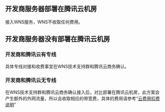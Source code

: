 ## 开发商服务器部署在腾讯云机房
接入WNS服务，WNS不收取任何费用。


## 开发商服务器没有部署在腾讯云机房
### 开发商和腾讯云有专线 
具体专线对接和收费事宜在WNS技术支持群和腾讯云商务确认。


### 开发商和腾讯云无专线
在WNS技术支持群和腾讯云商务确认接入后，对比部署在腾讯云机房，此方案会产生额外的外网流量，所以会收取相应的带宽费，具体的费用请参考“[云费用扣费说明](http://www.qcloud.com/doc/product/213/%E8%B4%AD%E4%B9%B0%E7%BD%91%E7%BB%9C%E5%B8%A6%E5%AE%BD)”
